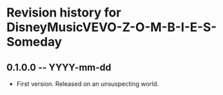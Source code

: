 # Revision history for DisneyMusicVEVO-Z-O-M-B-I-E-S-Someday

## 0.1.0.0 -- YYYY-mm-dd

* First version. Released on an unsuspecting world.
